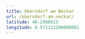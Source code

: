 ```yaml
---
title: Oberndorf am Neckar
url: /oberndorf-am-neckar/
latitude: 48.2908613
longitude: 8.571122200000001
---
```

